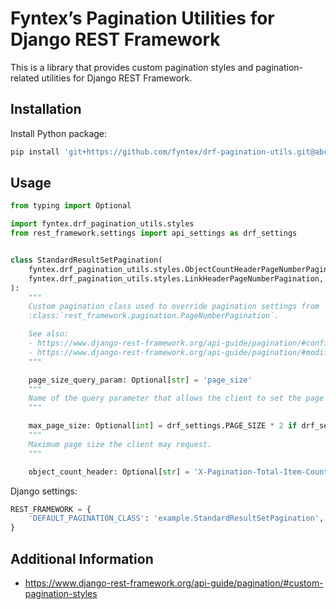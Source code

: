 Fyntex’s Pagination Utilities for Django REST Framework
==========================================================

This is a library that provides custom pagination styles and pagination-related utilities for Django
REST Framework.


## Installation

Install Python package:

```sh
pip install 'git+https://github.com/fyntex/drf-pagination-utils.git@abcdef0123456789-vcs-ref#egg=fyntex-drf-pagination-utils==x.y.z'
```


## Usage

```python
from typing import Optional

import fyntex.drf_pagination_utils.styles
from rest_framework.settings import api_settings as drf_settings


class StandardResultSetPagination(
    fyntex.drf_pagination_utils.styles.ObjectCountHeaderPageNumberPagination,
    fyntex.drf_pagination_utils.styles.LinkHeaderPageNumberPagination,
):
    """
    Custom pagination class used to override pagination settings from
    :class:`rest_framework.pagination.PageNumberPagination`.

    See also:
    - https://www.django-rest-framework.org/api-guide/pagination/#configuration
    - https://www.django-rest-framework.org/api-guide/pagination/#modifying-the-pagination-style
    """

    page_size_query_param: Optional[str] = 'page_size'
    """
    Name of the query parameter that allows the client to set the page size on a per-request basis.
    """

    max_page_size: Optional[int] = drf_settings.PAGE_SIZE * 2 if drf_settings.PAGE_SIZE else None
    """
    Maximum page size the client may request.
    """

    object_count_header: Optional[str] = 'X-Pagination-Total-Item-Count'
```

Django settings:

```python
REST_FRAMEWORK = {
    'DEFAULT_PAGINATION_CLASS': 'example.StandardResultSetPagination',
}
```


## Additional Information

- https://www.django-rest-framework.org/api-guide/pagination/#custom-pagination-styles
